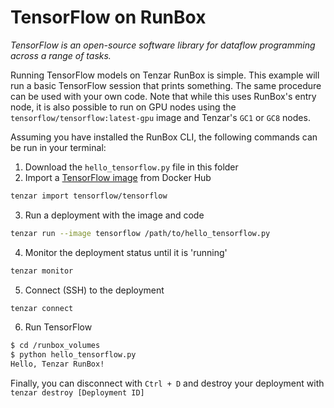 # TensorFlow on RunBox

_TensorFlow is an open-source software library for dataflow programming across a range of tasks._

Running TensorFlow models on Tenzar RunBox is simple. This example will run a basic TensorFlow session that prints something. The same procedure can be used with your own code. Note that while this uses RunBox's entry node, it is also possible to run on GPU nodes using the `tensorflow/tensorflow:latest-gpu` image and Tenzar's `GC1` or `GC8` nodes.

Assuming you have installed the RunBox CLI, the following commands can be run in your terminal:

1. Download the `hello_tensorflow.py` file in this folder
2. Import a [TensorFlow image](https://hub.docker.com/r/tensorflow/tensorflow/) from Docker Hub

```bash
tenzar import tensorflow/tensorflow
```

3. Run a deployment with the image and code

```bash
tenzar run --image tensorflow /path/to/hello_tensorflow.py
```

4. Monitor the deployment status until it is 'running'

```bash
tenzar monitor
```

5. Connect (SSH) to the deployment

```bash
tenzar connect
```

6. Run TensorFlow

```bash
$ cd /runbox_volumes
$ python hello_tensorflow.py
Hello, Tenzar RunBox!
```

Finally, you can disconnect with `Ctrl + D` and destroy your deployment with `tenzar destroy [Deployment ID]`
